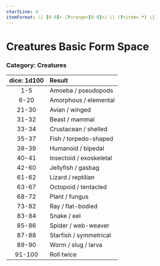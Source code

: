 ```yaml
---
startLine: 4
itemFormat: \| [0-9]+-(?<range>[0-9]+) \| (?<item>.*) \|
---
```

# Creatures Basic Form Space
### Category: Creatures

| dice: 1d100 | Result |
|:----:|:-------|
| 1-5 | Amoeba / pseudopods |
| 6-20 | Amorphous / elemental |
| 21-30 | Avian / winged |
| 31-32 | Beast / mammal |
| 33-34 | Crustacean / shelled |
| 35-37 | Fish / torpedo-shaped |
| 38-39 | Humanoid / bipedal |
| 40-41 | Insectoid / exoskeletal |
| 42-60 | Jellyfish / gasbag |
| 61-62 | Lizard / reptilian |
| 63-67 | Octopoid / tentacled |
| 68-72 | Plant / fungus |
| 73-82 | Ray / flat-bodied |
| 83-84 | Snake / eel |
| 85-86 | Spider / web-weaver |
| 87-88 | Starfish / symmetrical |
| 89-90 | Worm / slug / larva |
| 91-100 | Roll twice |